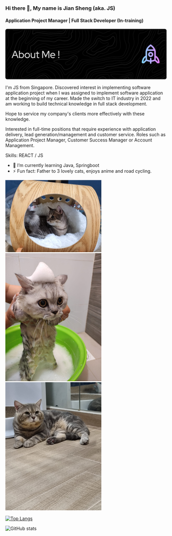 ### Hi there 👋, My name is Jian Sheng (aka. JS)
#### Application Project Manager | Full Stack Developer (In-training)
![Header](./github-header-image-2.png)

I'm JS from Singapore. Discovered interest in implementing software application project when I was assigned to implement software application at the beginning of my career.  Made the switch to IT industry in 2022 and am working to build technical knowledge in full stack development.

Hope to service my company's clients more effectively with these knowledge. 

Interested in full-time positions that require experience with application delivery, lead generation/management and customer service. Roles such as Application Project Manager, Customer Success Manager or Account Management.

Skills:  REACT / JS 

- 🌱 I’m currently learning Java, Springboot 
- ⚡ Fun fact: Father to 3 lovely cats, enjoys anime and road cycling. 

<div class="row">
   <div class="column">
<img src="https://github.com/jswee1/jswee1/blob/main/1.jpeg" width= "300"/>
   </div>
    <div class="column">
<img src="https://github.com/jswee1/jswee1/blob/main/2.jpeg" width= "300"/>
      </div>
     <div class="column">
<img src="https://github.com/jswee1/jswee1/blob/main/3.jpeg" width= "300"/>
        </div>
   
 </div>


[![Top Langs](https://github-readme-stats.vercel.app/api/top-langs/?username=jswee1)](https://github.com/anuraghazra/github-readme-stats)

![GitHub stats](https://github-readme-stats.vercel.app/api?username=jswee1&show_icons=true)  

